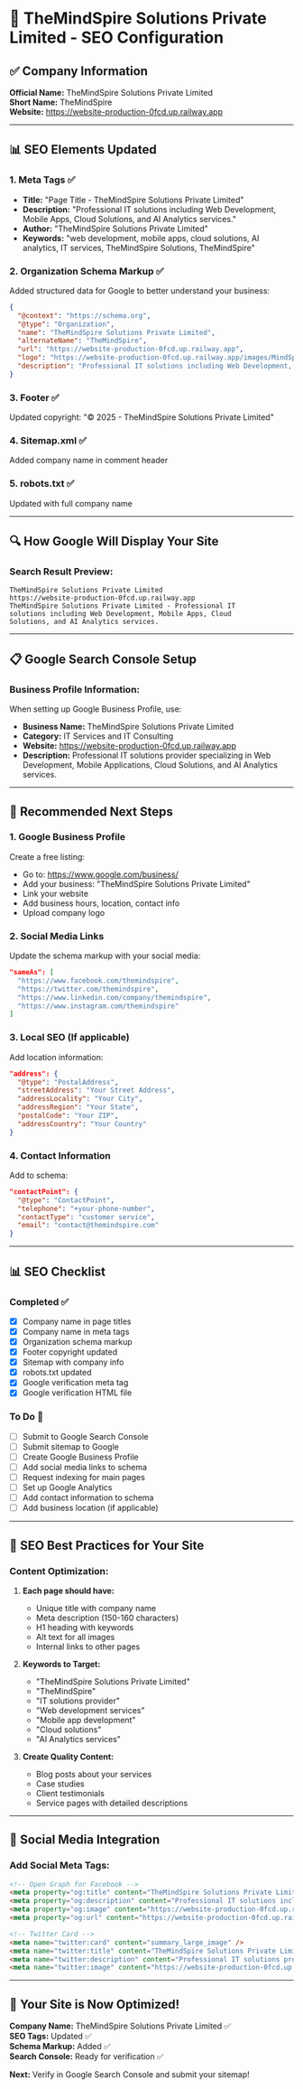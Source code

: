 # 🏢 TheMindSpire Solutions Private Limited - SEO Configuration

## ✅ Company Information

**Official Name:** TheMindSpire Solutions Private Limited  
**Short Name:** TheMindSpire  
**Website:** https://website-production-0fcd.up.railway.app  

---

## 📊 SEO Elements Updated

### 1. **Meta Tags** ✅
- **Title:** "Page Title - TheMindSpire Solutions Private Limited"
- **Description:** "Professional IT solutions including Web Development, Mobile Apps, Cloud Solutions, and AI Analytics services."
- **Author:** "TheMindSpire Solutions Private Limited"
- **Keywords:** "web development, mobile apps, cloud solutions, AI analytics, IT services, TheMindSpire Solutions, TheMindSpire"

### 2. **Organization Schema Markup** ✅
Added structured data for Google to better understand your business:
```json
{
  "@context": "https://schema.org",
  "@type": "Organization",
  "name": "TheMindSpire Solutions Private Limited",
  "alternateName": "TheMindSpire",
  "url": "https://website-production-0fcd.up.railway.app",
  "logo": "https://website-production-0fcd.up.railway.app/images/MindSpire%20logo.png",
  "description": "Professional IT solutions including Web Development, Mobile Apps, Cloud Solutions, and AI Analytics services."
}
```

### 3. **Footer** ✅
Updated copyright: "© 2025 - TheMindSpire Solutions Private Limited"

### 4. **Sitemap.xml** ✅
Added company name in comment header

### 5. **robots.txt** ✅
Updated with full company name

---

## 🔍 How Google Will Display Your Site

### **Search Result Preview:**

```
TheMindSpire Solutions Private Limited
https://website-production-0fcd.up.railway.app
TheMindSpire Solutions Private Limited - Professional IT 
solutions including Web Development, Mobile Apps, Cloud 
Solutions, and AI Analytics services.
```

---

## 📋 Google Search Console Setup

### **Business Profile Information:**

When setting up Google Business Profile, use:

- **Business Name:** TheMindSpire Solutions Private Limited
- **Category:** IT Services and IT Consulting
- **Website:** https://website-production-0fcd.up.railway.app
- **Description:** Professional IT solutions provider specializing in Web Development, Mobile Applications, Cloud Solutions, and AI Analytics services.

---

## 🎯 Recommended Next Steps

### 1. **Google Business Profile**
Create a free listing:
- Go to: https://www.google.com/business/
- Add your business: "TheMindSpire Solutions Private Limited"
- Link your website
- Add business hours, location, contact info
- Upload company logo

### 2. **Social Media Links**
Update the schema markup with your social media:
```json
"sameAs": [
  "https://www.facebook.com/themindspire",
  "https://twitter.com/themindspire",
  "https://www.linkedin.com/company/themindspire",
  "https://www.instagram.com/themindspire"
]
```

### 3. **Local SEO (If applicable)**
Add location information:
```json
"address": {
  "@type": "PostalAddress",
  "streetAddress": "Your Street Address",
  "addressLocality": "Your City",
  "addressRegion": "Your State",
  "postalCode": "Your ZIP",
  "addressCountry": "Your Country"
}
```

### 4. **Contact Information**
Add to schema:
```json
"contactPoint": {
  "@type": "ContactPoint",
  "telephone": "+your-phone-number",
  "contactType": "customer service",
  "email": "contact@themindspire.com"
}
```

---

## 📊 SEO Checklist

### **Completed** ✅
- [x] Company name in page titles
- [x] Company name in meta tags
- [x] Organization schema markup
- [x] Footer copyright updated
- [x] Sitemap with company info
- [x] robots.txt updated
- [x] Google verification meta tag
- [x] Google verification HTML file

### **To Do** 📝
- [ ] Submit to Google Search Console
- [ ] Submit sitemap to Google
- [ ] Create Google Business Profile
- [ ] Add social media links to schema
- [ ] Request indexing for main pages
- [ ] Set up Google Analytics
- [ ] Add contact information to schema
- [ ] Add business location (if applicable)

---

## 🌟 SEO Best Practices for Your Site

### **Content Optimization:**
1. **Each page should have:**
   - Unique title with company name
   - Meta description (150-160 characters)
   - H1 heading with keywords
   - Alt text for all images
   - Internal links to other pages

2. **Keywords to Target:**
   - "TheMindSpire Solutions Private Limited"
   - "TheMindSpire"
   - "IT solutions provider"
   - "Web development services"
   - "Mobile app development"
   - "Cloud solutions"
   - "AI Analytics services"

3. **Create Quality Content:**
   - Blog posts about your services
   - Case studies
   - Client testimonials
   - Service pages with detailed descriptions

---

## 📱 Social Media Integration

### **Add Social Meta Tags:**

```html
<!-- Open Graph for Facebook -->
<meta property="og:title" content="TheMindSpire Solutions Private Limited" />
<meta property="og:description" content="Professional IT solutions including Web Development, Mobile Apps, Cloud Solutions, and AI Analytics services." />
<meta property="og:image" content="https://website-production-0fcd.up.railway.app/images/MindSpire%20logo.png" />
<meta property="og:url" content="https://website-production-0fcd.up.railway.app" />

<!-- Twitter Card -->
<meta name="twitter:card" content="summary_large_image" />
<meta name="twitter:title" content="TheMindSpire Solutions Private Limited" />
<meta name="twitter:description" content="Professional IT solutions provider" />
<meta name="twitter:image" content="https://website-production-0fcd.up.railway.app/images/MindSpire%20logo.png" />
```

---

## 🎊 Your Site is Now Optimized!

**Company Name:** TheMindSpire Solutions Private Limited ✅  
**SEO Tags:** Updated ✅  
**Schema Markup:** Added ✅  
**Search Console:** Ready for verification ✅  

**Next:** Verify in Google Search Console and submit your sitemap!
